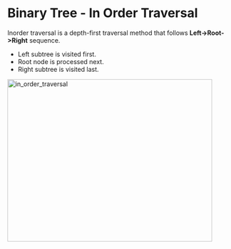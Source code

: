 # Binary Tree - In Order Traversal
Inorder traversal is a depth-first traversal method that follows **Left->Root->Right** sequence.
- Left subtree is visited first.
- Root node is processed next.
- Right subtree is visited last.

 <img width="459" height="365" alt="in_order_traversal" src="https://github.com/user-attachments/assets/0d024e53-b9c4-4566-82e1-58642b13acad" />
